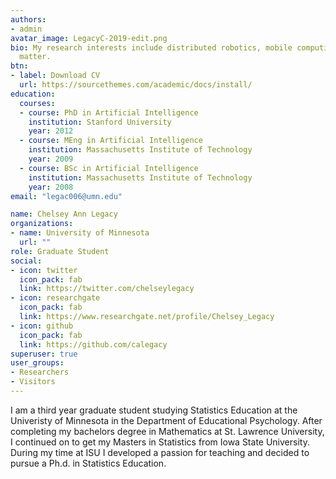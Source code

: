 ```yaml
---
authors:
- admin
avatar_image: LegacyC-2019-edit.png
bio: My research interests include distributed robotics, mobile computing and programmable
  matter.
btn:
- label: Download CV
  url: https://sourcethemes.com/academic/docs/install/
education:
  courses:
  - course: PhD in Artificial Intelligence
    institution: Stanford University
    year: 2012
  - course: MEng in Artificial Intelligence
    institution: Massachusetts Institute of Technology
    year: 2009
  - course: BSc in Artificial Intelligence
    institution: Massachusetts Institute of Technology
    year: 2008
email: "legac006@umn.edu"

name: Chelsey Ann Legacy
organizations:
- name: University of Minnesota
  url: ""
role: Graduate Student
social:
- icon: twitter
  icon_pack: fab
  link: https://twitter.com/chelseylegacy
- icon: researchgate
  icon_pack: fab
  link: https://www.researchgate.net/profile/Chelsey_Legacy
- icon: github
  icon_pack: fab
  link: https://github.com/calegacy 
superuser: true
user_groups:
- Researchers
- Visitors
---
```


I am a third year graduate student studying Statistics Education at the Univeristy of Minnesota in the Department of Educational Psychology. After completing my bachelors degree in Mathematics at St. Lawrence University, I continued on to get my Masters in Statistics from Iowa State University. During my time at ISU I developed a passion for teaching and decided to pursue a Ph.d. in Statistics Education. 
